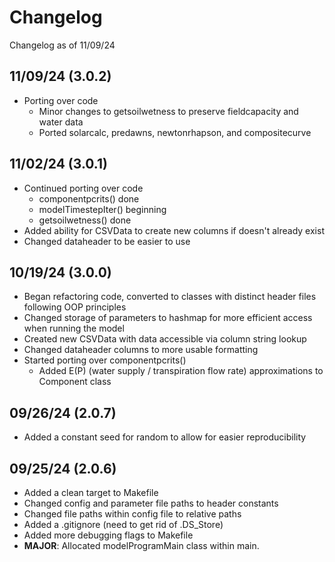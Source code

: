 # Changelog
Changelog as of 11/09/24

## 11/09/24 (3.0.2)
* Porting over code
  * Minor changes to getsoilwetness to preserve fieldcapacity and water data
  * Ported solarcalc, predawns, newtonrhapson, and compositecurve 

## 11/02/24 (3.0.1)
* Continued porting over code
  * componentpcrits() done
  * modelTimestepIter() beginning
  * getsoilwetness() done
* Added ability for CSVData to create new columns if doesn't already exist
* Changed dataheader to be easier to use

## 10/19/24 (3.0.0)
* Began refactoring code, converted to classes with distinct header files following OOP principles
* Changed storage of parameters to hashmap for more efficient access when running the model
* Created new CSVData with data accessible via column string lookup
* Changed dataheader columns to more usable formatting
* Started porting over componentpcrits()
  * Added E(P) (water supply / transpiration flow rate) approximations to Component class

## 09/26/24 (2.0.7)
* Added a constant seed for random to allow for easier reproducibility

## 09/25/24 (2.0.6)
* Added a clean target to Makefile
* Changed config and parameter file paths to header constants
* Changed file paths within config file to relative paths
* Added a .gitignore (need to get rid of .DS_Store)
* Added more debugging flags to Makefile
* **MAJOR**: Allocated modelProgramMain class within main.


